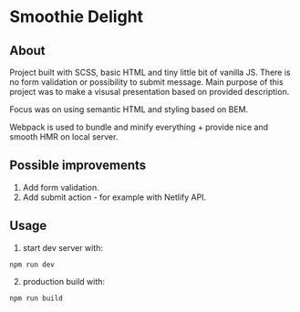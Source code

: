 # Smoothie Delight

## About
Project built with SCSS, basic HTML and tiny little bit of vanilla JS. There is no form validation or possibility to submit message.
Main purpose of this project was to make a visusal presentation based on provided description.

Focus was on using semantic HTML and styling based on BEM.

Webpack is used to bundle and minify everything + provide nice and smooth HMR on local server.

## Possible improvements
1. Add form validation.
2. Add submit action - for example with Netlify API.

## Usage
1. start dev server with:
```
npm run dev
```
2. production build with:
```
npm run build
```